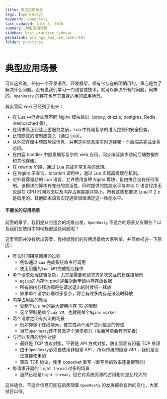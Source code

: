 ```yaml
---
title: 典型应用场景
tags: [openresty]
keywords: openresty
last_updated: July 3, 2016
summary: 典型应用场景
sidebar: best_practice_sidebar
permalink: pra_ngx_lua_use_case.html
folder: practices
---
```

# 典型应用场景

可以这样说，任何一个开发语言、开发框架，都有它存在的明确目的，重心是为了解决什么问题。没有说我们学习一门语言或技术，就可以解决所有的问题。同样的，`OpenResty` 的存在也有其自身适用的应用场景。

其实官网 wiki 已经列了出来：

* 在 Lua 中混合处理不同 Nginx 模块输出（proxy, drizzle, postgres, Redis, memcached 等）。
* 在请求真正到达上游服务之前，Lua 中处理复杂的准入控制和安全检查。
* 比较随意的控制应答头（通过 Lua）。
* 从外部存储中获取后端信息，并用这些信息来实时选择哪一个后端来完成业务访问。
* 在内容 handler 中随意编写复杂的 web 应用，同步编写异步访问后端数据库和其他存储。
* 在 rewrite 阶段，通过 Lua 完成非常复杂的处理。
* 在 Nginx 子查询、location 调用中，通过 Lua 实现高级缓存机制。
* 对外暴露强劲的 Lua 语言，允许使用各种 Nginx 模块，自由拼合没有任何限制。该模块的脚本有充分的灵活性，同时提供的性能水平与本地 C 语言程序无论是在 CPU 时间方面以及内存占用差距非常小。所有这些都要求 LuaJIT 2.x 是启用的。其他脚本语言实现通常很难满足这一性能水平。

#### 不擅长的应用场景

前面的章节，我们是从它适合的场景出发，`OpenResty` 不适合的场景又有哪些？以及我们在使用中如何规避这些问题呢？

这里官网并没有给出答案，我根据我们的应用场景给大家列举，并简单描述一下原因：

* 有长时间阻塞调用的过程
    * 例如通过 `Lua` 完成系统命令行调用
    * 使用阻塞的`Lua API`完成相应操作
* 单个请求处理逻辑复杂，尤其是需要和请求方多次交互的长连接场景
    * `Nginx`的内存池 pool 是每次新申请内存存放数据
    * 所有的内存释放都是在请求退出的时候统一释放
    * 如果单个请求处理过于复杂，将会有过多内存无法及时释放
* 内存占用高的处理
    * 受制于`Lua VM`的最大使用内存 1G 的限制
    * 这个限制是单个`Lua VM`，也就是单个`Nginx worker`
* 两个请求之间有交流的场景
    * 例如你做个在线聊天，要完成两个用户之间信息的传递
    * 当前`OpenResty`还不具备这个通讯能力（后面可能会有所完善）
* 与行业专用的组件对接
    * 最好是 TCP 协议对接，不要是 API 方式对接，防止里面有阻塞 TCP 处理
    * 由于`OpenResty`必须要使用非阻塞 API ，所以传统的阻塞 API ，我们是没法直接使用的
    * 获取 TCP 协议，使用 cosocket 重写（重写后的效率还是很赞的）
* 每请求开启的 `light thread` 过多的场景
    * 虽然已经是`light thread`，但它对系统资源的占用相对是比较大的

这些适合、不适合信息可能在后面随着 `OpenResty` 的发展都会有新的变化，大家拭目以待。
